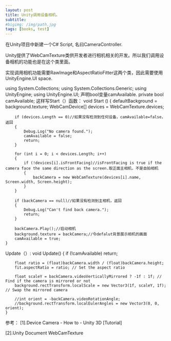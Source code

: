 ```yaml
---
layout: post
title: Unity调用设备相机。
subtitle:
#bigimg: /img/path.jpg
tags: [books, test]
---
```


在Unity项目中新建一个C# Script, 名曰CameraController.

Unity提供了WebCamTexture类供开发者进行相机相关的开发。所以我们调用设备相机的功能也是在这个类里面。

实现调用相机功能需要RawImage和AspectRatioFitter这两个类，因此需要使用UnityEngine.UI space.

using System.Collections;
using System.Collections.Generic;
using UnityEngine;
using UnityEngine.UI;
声明bool变量camAvailable.
private bool camAvailable;
这样写Start（）函数：
void Start () {
        defaultBackground = background.texture;
        WebCamDevice[] devices = WebCamTexture.devices;

        if (devices.Length == 0)//如果没有检测到任何设备，camAvailable=false，返回
        {
            Debug.Log("No camera found.");
            camAvailable = false;
            return;
        }

        for (int i = 0; i < devices.Length; i++)
        {
            if (!devices[i].isFrontFacing)//isFrontFacing is true if the camera face the same direction as the screen.取正面主相机，不是自拍相机
            {
                backCamera = new WebCamTexture(devices[i].name, Screen.width, Screen.height);
            }
        }

        if (backCamera == null)//如果没有检测到主相机，返回
        {
            Debug.Log("Can't find back camera.");
            return;
        }

        backCamera.Play();//启动相机
        background.texture = backCamera;//令defalut背景展示相机的画面
        camAvailable = true;
	}
Update（）:
void Update()
    {
        if (!camAvailable)
            return;

        float ratio = (float)backCamera.width / (float)backCamera.height;
        fit.aspectRatio = ratio; // Set the aspect ratio

        float scaleY = backCamera.videoVerticallyMirrored ? -1f : 1f; // Find if the camera is mirrored or not
        background.rectTransform.localScale = new Vector3(1f, scaleY, 1f); // Swap the mirrored camera

        //int orient = -backCamera.videoRotationAngle;
        //background.rectTransform.localEulerAngles = new Vector3(0, 0, orient);
    }
参考：
[1].Device Camera - How to - Unity 3D [Tutorial]

[2].Unity Document WebCamTexture
